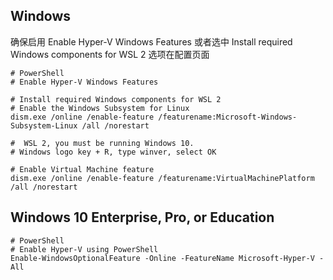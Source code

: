 ## Windows
确保启用 Enable Hyper-V Windows Features 或者选中 Install required Windows components for WSL 2 选项在配置页面

```shell
# PowerShell
# Enable Hyper-V Windows Features

# Install required Windows components for WSL 2
# Enable the Windows Subsystem for Linux
dism.exe /online /enable-feature /featurename:Microsoft-Windows-Subsystem-Linux /all /norestart

#  WSL 2, you must be running Windows 10.
# Windows logo key + R, type winver, select OK 

# Enable Virtual Machine feature
dism.exe /online /enable-feature /featurename:VirtualMachinePlatform /all /norestart
```

## Windows 10 Enterprise, Pro, or Education
```shell
# PowerShell
# Enable Hyper-V using PowerShell
Enable-WindowsOptionalFeature -Online -FeatureName Microsoft-Hyper-V -All
```